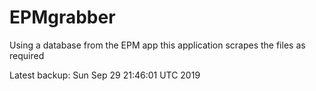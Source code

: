 # EPMgrabber
Using a database from the EPM app this application scrapes the files as required


Latest backup: Sun Sep 29 21:46:01 UTC 2019
